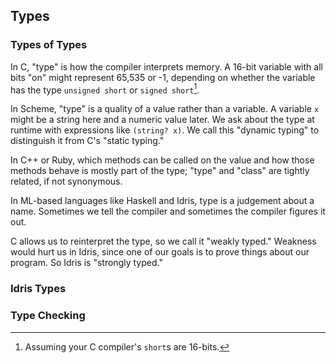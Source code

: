## Types

<!-- Idea -
  1. Clear up lingering ideas of "type";
  2. Introduce type as a judgement system (?) and explain type-checking,
  canonical values, and non-canonical expressions.
-->

### Types of Types

In C, "type" is how the compiler interprets memory.  A 16-bit variable with
all bits "on" might represent 65,535 or -1, depending on whether the variable
has the type `unsigned short` or `signed short`[^c-short].

In Scheme, "type" is a quality of a value rather than a variable.  A variable
`x` might be a string here and a numeric value later.  We ask about the type
at runtime with expressions like `(string? x)`.  We call this "dynamic typing"
to distinguish it from C's "static typing."

In C++ or Ruby, which methods can be called on the value and how those methods
behave is mostly part of the type; "type" and "class" are tightly related, if
not synonymous.

In ML-based languages like Haskell and Idris, type is a judgement about a
name.  Sometimes we tell the compiler and sometimes the compiler figures it
out.

C allows us to reinterpret the type, so we call it "weakly typed."
Weakness would hurt us in Idris, since one of our goals is to prove things
about our program.  So Idris is "strongly typed."

<!-- Idris has a back door... mention here? -->

### Idris Types


### Type Checking

[^c-short]: Assuming your C compiler's `short`s are 16-bits.

